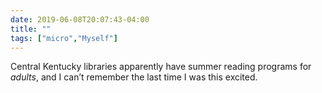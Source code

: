```yaml
---
date: 2019-06-08T20:07:43-04:00
title: ""
tags: ["micro","Myself"]
---
```

Central Kentucky libraries apparently have summer reading programs for *adults*, and I can’t remember the last time I was this excited.

